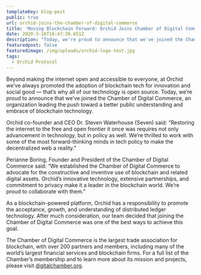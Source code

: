 ```yaml
---
templateKey: blog-post
public: true
url: orchid-joins-the-chamber-of-digital-commerce
title: 'Moving Blockchain Forward: Orchid Joins Chamber of Digital Commerce'
date: 2020-3-16T16:47:36.651Z
description: "Today, we're proud to announce that we've joined the Chamber of Digital Commerce, an organization leading the push toward a better public understanding and embrace of blockchain technology."
featuredpost: false
featuredimage: /img/uploads/orchid-logo-text.jpg
tags:
  - Orchid Protocol
---
```

Beyond making the internet open and accessible to everyone, at Orchid we’ve always promoted the adoption of blockchain tech for innovation and social good —  that’s why all of our technology is open source. Today, we’re proud to announce that we’ve joined the Chamber of Digital Commerce, an organization leading the push toward a better public understanding and embrace of blockchain technology. 

Orchid co-founder and CEO Dr. Steven Waterhouse (Seven) said: “Restoring the internet to the free and open frontier it once was requires not only advancement in technology, but in policy as well. We’re thrilled to work with some of the most forward-thinking minds in tech policy to make the decentralized web a reality.” 

Perianne Boring, Founder and President of the Chamber of Digital Commerce said: “We established the Chamber of Digital Commerce to advocate for the constructive and inventive use of blockchain and related digital assets. Orchid’s innovative technology, extensive partnerships, and commitment to privacy make it a leader in the blockchain world. We’re proud to collaborate with them.” 

As a blockchain-powered platform, Orchid has a responsibility to promote the acceptance, growth, and understanding of distributed ledger technology. After much consideration, our team decided that joining the Chamber of Digital Commerce was one of the best ways to achieve this goal.

The Chamber of Digital Commerce is the largest trade association for blockchain, with over 200  partners and members, including many of the world’s largest financial services and blockchain firms. For a full list of the Chamber’s membership and to learn more about its mission and projects, please visit [digitalchamber.org](digitalchamber.org).
